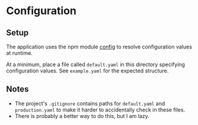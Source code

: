 # Configuration

## Setup

The application uses the npm module [config](https://www.npmjs.com/package/config) to resolve configuration values at runtime.

At a minimum, place a file called `default.yaml` in this directory specifying configuration values. See `example.yaml` for the expected structure.

## Notes

- The project's `.gitignore` contains paths for `default.yaml` and `production.yaml` to make it harder to accidentally check in these files.
- There is probably a better way to do this, but I am lazy.
